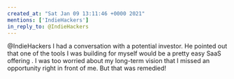 ```yaml
---
created_at: "Sat Jan 09 13:11:46 +0000 2021"
mentions: ['IndieHackers']
in_reply_to: @IndieHackers
---
```


@IndieHackers I had a conversation with a potential investor.  He pointed out that one of the tools I was building for myself would be a pretty easy SaaS offering . I was too worried about my long-term vision that I missed an opportunity right in front of me. But that was remedied!